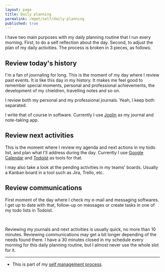 ```yaml
---
layout: page
title: Daily planning
permalink: /mgmt/self/daily-planning
published: true
---
```


I have two main purposes with my daily planning routine that I run every morning. First, to do a self reflection about the day. Second, to adjust the plan of my daily activities. The process is broken in 3 pieces, as follows.

## Review today's history

I'm a fan of journaling for long. This is the moment of my day where I review past events. It is like this day in my history. It makes me feel good to remember special moments, personal and professional achievements, the development of my chieldren, travelling notes and so on.

I review both my personal and my professional journals. Yeah, I keep both separated.

I write that of course in software. Currently I use [Joplin](https://joplinapp.org/) as my journal and note-taking app.

## Review next activities

This is the moment where I review my agenda and next actions in my todo list, and plan what I'll address during the day. Currently I use [Google Calendar](https://calendar.google.com) and [Todoist](https://todoist.com) as tools for that.

I may also take a look at the pending activities in my teams' boards. Usually a Kanban board in a tool such as Jira, Trello, etc.

## Review communications

First moment of the day where I check my e-mail and messaging softwares. I get up to date with that, follow-up on messages or create tasks in one of my todo lists in Todoist.

<br />

Reviewing my journals and next activities is usually quick, no more than 10 minutes. Reviewing communications may get a bit longer depending of the needs found there. I have a 30 minutes closed in my schedule every morning for this daily planning routine, but I almost never use the whole slot for it.

---

- This is part of my [self management process](/mgmt/self).